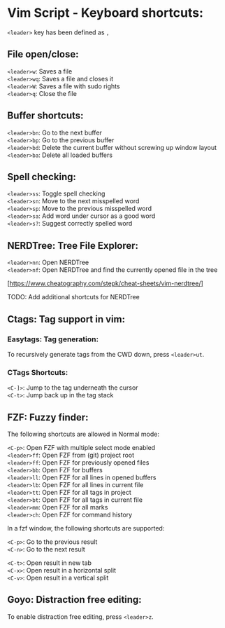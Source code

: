 Vim Script - Keyboard shortcuts:
================================

`<leader>` key has been defined as `,`

File open/close:
----------------
`<leader>w`: Saves a file<br/>
`<leader>wq`: Saves a file and closes it<br/>
`<leader>W`: Saves a file with sudo rights<br/>
`<leader>q`: Close the file<br/>

Buffer shortcuts:
-----------------
`<leader>bn`: Go to the next buffer<br/>
`<leader>bp`: Go to the previous buffer<br/>
`<leader>bd`: Delete the current buffer without screwing up window layout<br/>
`<leader>ba`: Delete all loaded buffers<br/>

Spell checking:
---------------

`<leader>ss`: Toggle spell checking<br/>
`<leader>sn`: Move to the next misspelled word<br/>
`<leader>sp`: Move to the previous misspelled word<br/>
`<leader>sa`: Add word under cursor as a good word<br/>
`<leader>s?`: Suggest correctly spelled word<br/>

NERDTree: Tree File Explorer:
-----------------------------

`<leader>nn`: Open NERDTree<br/>
`<leader>nf`: Open NERDTree and find the currently opened file in the tree<br/>

[https://www.cheatography.com/stepk/cheat-sheets/vim-nerdtree/]

TODO: Add additional shortcuts for NERDTree

Ctags: Tag support in vim:
--------------------------

### Easytags: Tag generation:
To recursively generate tags from the CWD down, press `<leader>ut`.

### CTags Shortcuts:

`<C-]>`: Jump to the tag underneath the cursor<br/>
`<C-t>`: Jump back up in the tag stack<br/>


FZF: Fuzzy finder:
------------------

The following shortcuts are allowed in Normal mode:

`<C-p>`: Open FZF with multiple select mode enabled<br/>
`<leader>ff`: Open FZF from (git) project root<br/>
`<leader>ff`: Open FZF for previously opened files<br/>
`<leader>bb`: Open FZF for buffers<br/>
`<leader>ll`: Open FZF for all lines in opened buffers<br/>
`<leader>lb`: Open FZF for all lines in current file<br/>
`<leader>tt`: Open FZF for all tags in project<br/>
`<leader>bt`: Open FZF for all tags in current file<br/>
`<leader>mm`: Open FZF for all marks<br/>
`<leader>ch`: Open FZF for command history<br/>

In a fzf window, the following shortcuts are supported:

`<C-p>`: Go to the previous result<br/>
`<C-n>`: Go to the next result<br/>

`<C-t>`: Open result in new tab<br/>
`<C-x>`: Open result in a horizontal split<br/>
`<C-v>`: Open result in a vertical split<br/>

Goyo: Distraction free editing:
-------------------------------

To enable distraction free editing, press `<leader>z`.


